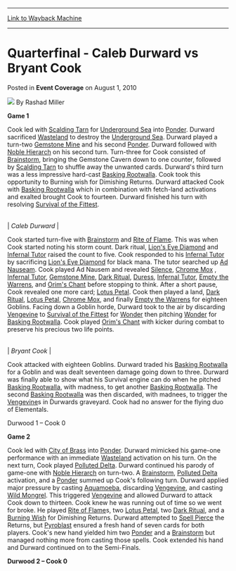 
---
[Link to Wayback Machine](https://web.archive.org/web/20170816214307/http://magic.wizards.com/en/articles/archive/event-coverage/quarterfinal-caleb-durward-vs-bryant-cook-2010-08-01)

[_metadata_:author]:- "Rashad Miller"
[_metadata_:description]:- "Game 1"
[_metadata_:generator]:- "Drupal 7 (http://drupal.org)"
[_metadata_:node]:- "343686"
[_metadata_:publish_date]:- "2010-08-01"
[_metadata_:source]:- "div-main-content"
[_metadata_:title]:- "Quarterfinal - Caleb Durward vs Bryant Cook"
[_metadata_:wayback_capture_timestamp]:- "2017-08-16 21:43:07"
[_metadata_:wayback_raw_url]:- "https://web.archive.org/web/20170816214307id_/http://magic.wizards.com/en/articles/archive/event-coverage/quarterfinal-caleb-durward-vs-bryant-cook-2010-08-01"
[_metadata_:wayback_url]:- "http://magic.wizards.com/en/articles/archive/event-coverage/quarterfinal-caleb-durward-vs-bryant-cook-2010-08-01"
---


Quarterfinal - Caleb Durward vs Bryant Cook
===========================================



 Posted in **Event Coverage**
 on August 1, 2010 






![](https://media.magic.wizards.com/styles/auth_small/public/images/person/authorpic_rashadmiller.jpg)
By Rashad Miller











**Game 1**


Cook led with [Scalding Tarn](http://gatherer.wizards.com/Pages/Card/Details.aspx?name=Scalding+Tarn) for [Underground Sea](http://gatherer.wizards.com/Pages/Card/Details.aspx?name=Underground+Sea) into [Ponder](http://gatherer.wizards.com/Pages/Card/Details.aspx?name=Ponder). Durward sacrificed [Wasteland](http://gatherer.wizards.com/Pages/Card/Details.aspx?name=Wasteland) to destroy the [Underground Sea](http://gatherer.wizards.com/Pages/Card/Details.aspx?name=Underground+Sea). Durward played a turn-two [Gemstone Mine](http://gatherer.wizards.com/Pages/Card/Details.aspx?name=Gemstone+Mine) and his second [Ponder](http://gatherer.wizards.com/Pages/Card/Details.aspx?name=Ponder). Durward followed with [Noble Hierarch](http://gatherer.wizards.com/Pages/Card/Details.aspx?name=Noble+Hierarch) on his second turn. Turn-three for Cook consisted of [Brainstorm](http://gatherer.wizards.com/Pages/Card/Details.aspx?name=Brainstorm), bringing the Gemstone Cavern down to one counter, followed by [Scalding Tarn](http://gatherer.wizards.com/Pages/Card/Details.aspx?name=Scalding+Tarn) to shuffle away the unwanted cards. Durward's third turn was a less impressive hard-cast [Basking Rootwalla](http://gatherer.wizards.com/Pages/Card/Details.aspx?name=Basking+Rootwalla). Cook took this opportunity to Burning wish for Dimishing Returns. Durward attacked Cook with [Basking Rootwalla](http://gatherer.wizards.com/Pages/Card/Details.aspx?name=Basking+Rootwalla) which in combination with fetch-land activations and exalted brought Cook to fourteen. Durward finished his turn with resolving [Survival of the Fittest](http://gatherer.wizards.com/Pages/Card/Details.aspx?name=Survival+of+the+Fittest).




|  |
| --- |
| 
*Caleb Durward* |

Cook started turn-five with [Brainstorm](http://gatherer.wizards.com/Pages/Card/Details.aspx?name=Brainstorm) and [Rite of Flame](http://gatherer.wizards.com/Pages/Card/Details.aspx?name=Rite+of+Flame). This was when Cook started noting his storm count. Dark ritual, [Lion's Eye Diamond](http://gatherer.wizards.com/Pages/Card/Details.aspx?name=Lion%27s+Eye+Diamond) and [Infernal Tutor](http://gatherer.wizards.com/Pages/Card/Details.aspx?name=Infernal+Tutor) raised the count to five. Cook responded to his [Infernal Tutor](http://gatherer.wizards.com/Pages/Card/Details.aspx?name=Infernal+Tutor) by sacrificing [Lion's Eye Diamond](http://gatherer.wizards.com/Pages/Card/Details.aspx?name=Lion%27s+Eye+Diamond) for black mana. The tutor searched up [Ad Nauseam](http://gatherer.wizards.com/Pages/Card/Details.aspx?name=Ad+Nauseam). Cook played Ad Nausem and revealed [Silence](http://gatherer.wizards.com/Pages/Card/Details.aspx?name=Silence), [Chrome Mox](http://gatherer.wizards.com/Pages/Card/Details.aspx?name=Chrome+Mox) , [Infernal Tutor](http://gatherer.wizards.com/Pages/Card/Details.aspx?name=Infernal+Tutor), [Gemstone Mine](http://gatherer.wizards.com/Pages/Card/Details.aspx?name=Gemstone+Mine), [Dark Ritual](http://gatherer.wizards.com/Pages/Card/Details.aspx?name=Dark+Ritual), [Duress](http://gatherer.wizards.com/Pages/Card/Details.aspx?name=Duress), [Infernal Tutor](http://gatherer.wizards.com/Pages/Card/Details.aspx?name=Infernal+Tutor), [Empty the Warrens](http://gatherer.wizards.com/Pages/Card/Details.aspx?name=Empty+the+Warrens), and [Orim's Chant](http://gatherer.wizards.com/Pages/Card/Details.aspx?name=Orim%27s+Chant) before stopping to think. After a short pause, Cook revealed one more card; [Lotus Petal](http://gatherer.wizards.com/Pages/Card/Details.aspx?name=Lotus+Petal). Cook then played a land, [Dark Ritual](http://gatherer.wizards.com/Pages/Card/Details.aspx?name=Dark+Ritual), [Lotus Petal](http://gatherer.wizards.com/Pages/Card/Details.aspx?name=Lotus+Petal), [Chrome Mox](http://gatherer.wizards.com/Pages/Card/Details.aspx?name=Chrome+Mox), and finally [Empty the Warrens](http://gatherer.wizards.com/Pages/Card/Details.aspx?name=Empty+the+Warrens) for eighteen Goblins. Facing down a Goblin horde, Durward took to the air by discarding [Vengevine](http://gatherer.wizards.com/Pages/Card/Details.aspx?name=Vengevine) to [Survival of the Fittest](http://gatherer.wizards.com/Pages/Card/Details.aspx?name=Survival+of+the+Fittest) for [Wonder](http://gatherer.wizards.com/Pages/Card/Details.aspx?name=Wonder) then pitching [Wonder](http://gatherer.wizards.com/Pages/Card/Details.aspx?name=Wonder) for [Basking Rootwalla](http://gatherer.wizards.com/Pages/Card/Details.aspx?name=Basking+Rootwalla). Cook played [Orim's Chant](http://gatherer.wizards.com/Pages/Card/Details.aspx?name=Orim%27s+Chant) with kicker during combat to preserve his precious two life points.




|  |
| --- |
| 
*Bryant Cook* |

Cook attacked with eighteen Goblins. Durward traded his [Basking Rootwalla](http://gatherer.wizards.com/Pages/Card/Details.aspx?name=Basking+Rootwalla) for a Goblin and was dealt seventeen damage going down to three. Durward was finally able to show what his Survival engine can do when he pitched [Basking Rootwalla](http://gatherer.wizards.com/Pages/Card/Details.aspx?name=Basking+Rootwalla), with madness, to get another [Basking Rootwalla](http://gatherer.wizards.com/Pages/Card/Details.aspx?name=Basking+Rootwalla). The second [Basking Rootwalla](http://gatherer.wizards.com/Pages/Card/Details.aspx?name=Basking+Rootwalla) was then discarded, with madnees, to trigger the [Vengevine](http://gatherer.wizards.com/Pages/Card/Details.aspx?name=Vengevine)s in Durwards graveyard. Cook had no answer for the flying duo of Elementals.


Durwood 1 – Cook 0


**Game 2**


Cook led with [City of Brass](http://gatherer.wizards.com/Pages/Card/Details.aspx?name=City+of+Brass) into [Ponder](http://gatherer.wizards.com/Pages/Card/Details.aspx?name=Ponder). Durward mimicked his game-one performance with an immediate [Wasteland](http://gatherer.wizards.com/Pages/Card/Details.aspx?name=Wasteland) activation on his turn. On the next turn, Cook played [Polluted Delta](http://gatherer.wizards.com/Pages/Card/Details.aspx?name=Polluted+Delta). Durward continued his parody of game-one with [Noble Hierarch](http://gatherer.wizards.com/Pages/Card/Details.aspx?name=Noble+Hierarch) on turn-two. A [Brainstorm](http://gatherer.wizards.com/Pages/Card/Details.aspx?name=Brainstorm), [Polluted Delta](http://gatherer.wizards.com/Pages/Card/Details.aspx?name=Polluted+Delta) activation, and a [Ponder](http://gatherer.wizards.com/Pages/Card/Details.aspx?name=Ponder) summed up Cook's following turn. Durward applied major pressure by casting [Aquamoeba](http://gatherer.wizards.com/Pages/Card/Details.aspx?name=Aquamoeba), discarding [Vengevine](http://gatherer.wizards.com/Pages/Card/Details.aspx?name=Vengevine), and casting [Wild Mongrel](http://gatherer.wizards.com/Pages/Card/Details.aspx?name=Wild+Mongrel). This triggered [Vengevine](http://gatherer.wizards.com/Pages/Card/Details.aspx?name=Vengevine) and allowed Durward to attack Cook down to thirteen. Cook knew he was running out of time so we went for broke. He played [Rite of Flame](http://gatherer.wizards.com/Pages/Card/Details.aspx?name=Rite+of+Flame)s, two [Lotus Petal](http://gatherer.wizards.com/Pages/Card/Details.aspx?name=Lotus+Petal), two [Dark Ritual](http://gatherer.wizards.com/Pages/Card/Details.aspx?name=Dark+Ritual), and a [Burning Wish](http://gatherer.wizards.com/Pages/Card/Details.aspx?name=Burning+Wish) for Dimishing Returns. Durward attempted to [Spell Pierce](http://gatherer.wizards.com/Pages/Card/Details.aspx?name=Spell+Pierce) the Returns, but [Pyroblast](http://gatherer.wizards.com/Pages/Card/Details.aspx?name=Pyroblast) ensured a fresh hand of seven cards for both players. Cook's new hand yielded him two [Ponder](http://gatherer.wizards.com/Pages/Card/Details.aspx?name=Ponder) and a [Brainstorm](http://gatherer.wizards.com/Pages/Card/Details.aspx?name=Brainstorm) but managed nothing more from casting those spells. Cook extended his hand and Durward continued on to the Semi-Finals.


**Durwood 2 – Cook 0**








